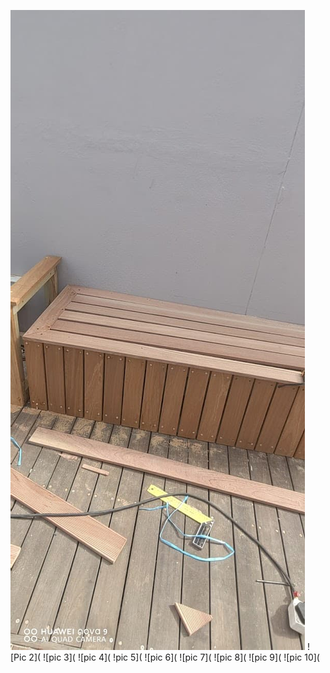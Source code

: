 ![pic 1](https://raw.githubusercontent.com/najmajinow/davecapecarpenter/refs/heads/main/pic%201.jpg)
![Pic 2](
![pic 3](
![pic 4](
!pic 5](
![pic 6](
![pic 7](
![pic 8](
![pic 9](
![pic 10](

